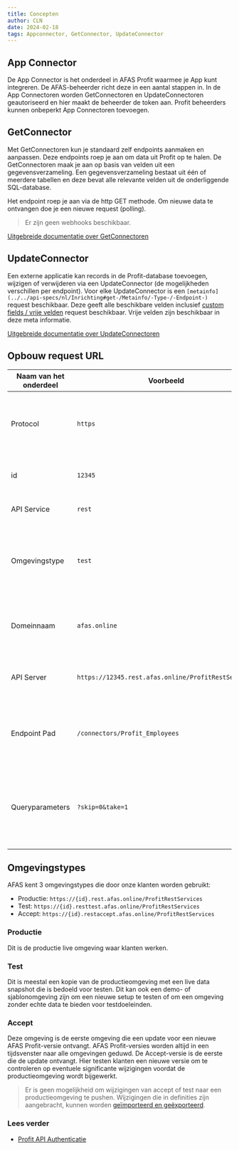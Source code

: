 ```yaml
---
title: Concepten
author: CLN
date: 2024-02-18
tags: Appconnector, GetConnector, UpdateConnector
---
```

## App Connector

De App Connector is het onderdeel in AFAS Profit waarmee je  App kunt integreren. De AFAS-beheerder richt deze in een aantal stappen in. In de App Connectoren worden GetConnectoren en UpdateConnectoren geautoriseerd en hier maakt de beheerder de token aan. Profit beheerders kunnen onbeperkt App Connectoren toevoegen.

## GetConnector

Met GetConnectoren kun je standaard zelf endpoints aanmaken en aanpassen. Deze endpoints roep je aan om data uit Profit op te halen. De GetConnectoren maak je aan op basis van velden uit een gegevensverzameling. Een gegevensverzameling bestaat uit één of meerdere tabellen en deze bevat alle relevante velden uit de onderliggende SQL-database.

Het endpoint roep je aan via de http GET methode. Om nieuwe data te ontvangen doe je een nieuwe request (polling).

>Er zijn geen webhooks beschikbaar.  

[Uitgebreide documentatie over GetConnectoren](https://help.afas.nl/help/NL/SE/App_Cnnctr_Get.htm)

## UpdateConnector

Een externe applicatie kan records in de Profit-database toevoegen, wijzigen of verwijderen via een UpdateConnector (de mogelijkheden verschillen per endpoint). Voor elke UpdateConnector is een `[metainfo](../../api-specs/nl/Inrichting#get-/Metainfo/-Type-/-Endpoint-)` request beschikbaar. Deze geeft alle beschikbare velden inclusief [custom fields / vrije velden](./CustomFields) request beschikbaar. Vrije velden zijn beschikbaar in deze meta informatie.

[Uitgebreide documentatie over UpdateConnectoren](https://help.afas.nl/help/NL/SE/App_Cnr_Rest_Update.htm)

## Opbouw request URL

Naam van het onderdeel | Voorbeeld                                            | Beschrijving                                                                                                          |
-----------------------|------------------------------------------------------|-----------------------------------------------------------------------------------------------------------------------|
Protocol               | `https`                                              | Specificeert het protocol of schema dat wordt gebruikt om met de server te communiceren.                              |
id                     | `12345`                                              | Specificeert het AFAS domein van de klant.                                                                            |
API Service            | `rest`                                               | Specificeert de webservice die wordt gebruikt.                                                                        |
Omgevingstype          | `test`                                               | Specificeert het omgevingstype dat wordt gebruikt. Dit kan leeg [] zijn voor `Productie`, `Test` en `Accept`            |
Domeinnaam             | `afas.online`                                        | Identificeert de server of het systeem waarop de API of dienst wordt gehost.                                          |
API Server             | `https://12345.rest.afas.online/ProfitRestServices`  | Identificeert de server waar het request op wordt uitgevoerd.                                                         |
Endpoint Pad           | `/connectors/Profit_Employees`                       | Geeft de specifieke bron of bewerking aan die op de server moet worden benaderd.                                      |
Queryparameters        | `?skip=0&take=1`                                     | Een reeks van sleutel-waarde paren die volgen na een vraagteken (?) om extra informatie door te geven met het verzoek.|

## Omgevingstypes

AFAS kent 3 omgevingstypes die door onze klanten worden gebruikt:

- Productie: `https://{id}.rest.afas.online/ProfitRestServices`
- Test:  `https://{id}.resttest.afas.online/ProfitRestServices`
- Accept: `https://{id}.restaccept.afas.online/ProfitRestServices`

### Productie

Dit is de productie live omgeving waar klanten werken.

### Test

Dit is meestal een kopie van de productieomgeving met een live data snapshot die is bedoeld voor testen. Dit kan ook een demo- of sjablonomgeving zijn om een nieuwe setup te testen of om een omgeving zonder echte data te bieden voor testdoeleinden.

### Accept

Deze omgeving is de eerste omgeving die een update voor een nieuwe AFAS Profit-versie ontvangt. AFAS Profit-versies worden altijd in een tijdsvenster naar alle omgevingen geduwd. De Accept-versie is de eerste die de update ontvangt. Hier testen klanten een nieuwe versie om te controleren op eventuele significante wijzigingen voordat de productieomgeving wordt bijgewerkt.

> Er is geen mogelijkheid om wijzigingen van accept of test naar een productieomgeving te pushen. Wijzigingen die in definities zijn aangebracht, kunnen worden [geïmporteerd en geëxporteerd](https://help.afas.nl/help/NL/SE/App_Cnnctr_ImpExp.htm).

### Lees verder

- [Profit API Authenticatie](./Authentication)
